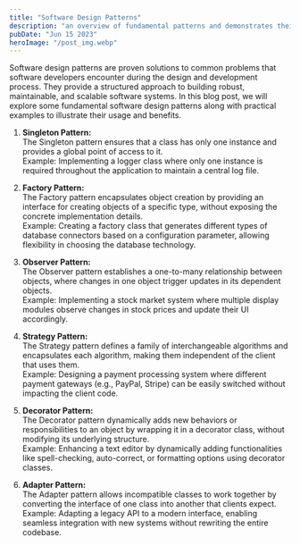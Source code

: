 ```yaml
---
title: "Software Design Patterns"
description: "an overview of fundamental patterns and demonstrates their practical applications with real-world examples..."
pubDate: "Jun 15 2023"
heroImage: "/post_img.webp"
---
```

Software design patterns are proven solutions to common problems that software developers encounter during the design and development process. They provide a structured approach to building robust, maintainable, and scalable software systems. In this blog post, we will explore some fundamental software design patterns along with practical examples to illustrate their usage and benefits.

1. **Singleton Pattern:**  
The Singleton pattern ensures that a class has only one instance and provides a global point of access to it.  
Example: Implementing a logger class where only one instance is required throughout the application to maintain a central log file.  

2. **Factory Pattern:**  
The Factory pattern encapsulates object creation by providing an interface for creating objects of a specific type, without exposing the concrete implementation details.  
Example: Creating a factory class that generates different types of database connectors based on a configuration parameter, allowing flexibility in choosing the database technology.

3. **Observer Pattern:**  
The Observer pattern establishes a one-to-many relationship between objects, where changes in one object trigger updates in its dependent objects.  
Example: Implementing a stock market system where multiple display modules observe changes in stock prices and update their UI accordingly.  

4. **Strategy Pattern:**  
The Strategy pattern defines a family of interchangeable algorithms and encapsulates each algorithm, making them independent of the client that uses them.  
Example: Designing a payment processing system where different payment gateways (e.g., PayPal, Stripe) can be easily switched without impacting the client code.  

5. **Decorator Pattern:**  
The Decorator pattern dynamically adds new behaviors or responsibilities to an object by wrapping it in a decorator class, without modifying its underlying structure.  
Example: Enhancing a text editor by dynamically adding functionalities like spell-checking, auto-correct, or formatting options using decorator classes.  

6. **Adapter Pattern:**  
The Adapter pattern allows incompatible classes to work together by converting the interface of one class into another that clients expect.  
Example: Adapting a legacy API to a modern interface, enabling seamless integration with new systems without rewriting the entire codebase.  